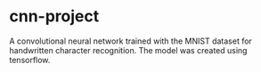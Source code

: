 # cnn-project
A convolutional neural network trained with the MNIST dataset for handwritten character recognition. The model was created using tensorflow.

